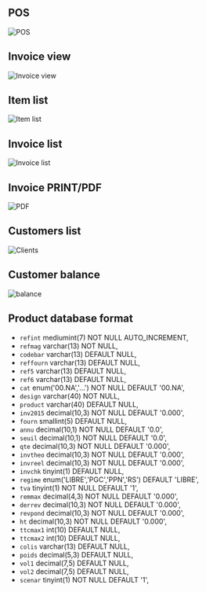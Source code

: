## POS
![POS](https://github.com/Nick689/CustomPOS/blob/master/Preview/Facturation.png)

## Invoice view
![Invoice view](https://github.com/Nick689/CustomPOS/blob/master/Preview/Affichage%20facture.png)

## Item list
![Item list](https://github.com/Nick689/CustomPOS/blob/master/Preview/Liste%20articles.png)

## Invoice list
![Invoice list](https://github.com/Nick689/CustomPOS/blob/master/Preview/Liste%20factures.png)

## Invoice PRINT/PDF
![PDF](https://github.com/Nick689/CustomPOS/blob/master/Preview/17618.png)

## Customers list
![Clients](https://github.com/Nick689/CustomPOS/blob/master/Preview/Clients.jpg)

## Customer balance
![balance](https://github.com/Nick689/CustomPOS/blob/master/Preview/Balance.png)


## Product database format
*  `refint` mediumint(7) NOT NULL AUTO_INCREMENT,
*  `refmag` varchar(13) NOT NULL,
*  `codebar` varchar(13) DEFAULT NULL,
*  `reffourn` varchar(13) DEFAULT NULL,
*  `ref5` varchar(13) DEFAULT NULL,
*  `ref6` varchar(13) DEFAULT NULL,
*  `cat` enum('00.NA','...') NOT NULL DEFAULT '00.NA',
*  `design` varchar(40) NOT NULL,
*  `product` varchar(40) DEFAULT NULL,
*  `inv2015` decimal(10,3) NOT NULL DEFAULT '0.000',
*  `fourn` smallint(5) DEFAULT NULL,
*  `annu` decimal(10,1) NOT NULL DEFAULT '0.0',
*  `seuil` decimal(10,1) NOT NULL DEFAULT '0.0',
*  `qte` decimal(10,3) NOT NULL DEFAULT '0.000',
*  `invtheo` decimal(10,3) NOT NULL DEFAULT '0.000',
*  `invreel` decimal(10,3) NOT NULL DEFAULT '0.000',
*  `invchk` tinyint(1) DEFAULT NULL,
*  `regime` enum('LIBRE','PGC','PPN','RS') DEFAULT 'LIBRE',
*  `tva` tinyint(1) NOT NULL DEFAULT '1',
*  `remmax` decimal(4,3) NOT NULL DEFAULT '0.000',
*  `derrev` decimal(10,3) NOT NULL DEFAULT '0.000',
*  `revpond` decimal(10,3) NOT NULL DEFAULT '0.000',
*  `ht` decimal(10,3) NOT NULL DEFAULT '0.000',
*  `ttcmax1` int(10) DEFAULT NULL,
*  `ttcmax2` int(10) DEFAULT NULL,
*  `colis` varchar(13) DEFAULT NULL,
*  `poids` decimal(5,3) DEFAULT NULL,
*  `vol1` decimal(7,5) DEFAULT NULL,
*  `vol2` decimal(7,5) DEFAULT NULL,
*  `scenar` tinyint(1) NOT NULL DEFAULT '1',
